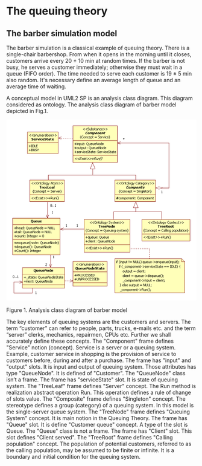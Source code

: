 # The queuing theory
## The barber simulation model

The barber simulation is a classical example of queuing theory. There is a single-chair barbershop. 
From when it opens in the morning until it closes, customers arrive every 20 ± 10 min at random times. 
If the barber is not busy, he serves a customer immediately; otherwise they must wait in a queue (FIFO order). 
The time needed to serve each customer is 19 ± 5 min also random. 
It's necessary define an average length of queue and an average time of waiting.

A conceptual model in UML2 SP is an analysis class diagram. This diagram considered as ontology. 
The analysis class diagram of barber model depicted in Fig.1.
<p><img src="barber_ClassDiagram.png" alt="" /></p>
Figure 1. 	Analysis class diagram of barber model

The key elements of queuing systems are the customers and servers. The term “customer” can refer to people, 
parts, trucks, e-mails etc. and the term “server” clerks, mechanics, repairmen, CPUs etc. 
Further we shall accurately define these concepts.
The "Component" frame defines "Service" notion (concept). Service is a server or a queuing system. 
Example, customer service in shopping is the provision of service to customers before, during and after a purchase.
The frame has "input" and "output" slots. It is input and output of queuing system. Those attributes has type "QueueNode". 
It is defined of "Customer". The "QueueNode" class isn’t a frame.
The frame has "serviceState" slot. It is state of queuing system.
The "TreeLeaf" frame defines "Server" concept. The Run method is realization abstract operation Run. 
This operation defines a rule of change of slots value.
The "Composite" frame defines "Singleton" concept. The <Ontology Category> stereotype defines a group (category) of 
a queuing system. In this model is the single-server queue system.
The "TreeNode" frame defines "Queuing System" concept. It is main notion in the Queuing Theory. The frame has "Queue" slot. 
It is define "Customer queue" concept. A type of the slot is Queue. The "Queue" class is not a frame. 
The frame has "Client" slot. This slot defines "Client served". 
The "TreeRoot" frame defines "Calling population" concept. The population of potential customers, referred to 
as the calling population, may be assumed to be finite or infinite. 
It is a boundary and initial condition for the queuing system.




